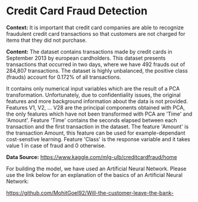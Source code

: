 # Credit Card Fraud Detection

**Context:** It is important that credit card companies are able to recognize fraudulent credit card transactions so that customers are not charged for items that they did not purchase.

**Content:** The dataset contains transactions made by credit cards in September 2013 by european cardholders. This dataset presents transactions that occurred in two days, where we have 492 frauds out of 284,807 transactions. The dataset is highly unbalanced, the positive class (frauds) account for 0.172% of all transactions.

It contains only numerical input variables which are the result of a PCA transformation. Unfortunately, due to confidentiality issues, the original features and more background information about the data is not provided. Features V1, V2, … V28 are the principal components obtained with PCA, the only features which have not been transformed with PCA are 'Time' and 'Amount'. Feature 'Time' contains the seconds elapsed between each transaction and the first transaction in the dataset. The feature 'Amount' is the transaction Amount, this feature can be used for example-dependant cost-senstive learning. Feature 'Class' is the response variable and it takes value 1 in case of fraud and 0 otherwise.

**Data Source:** https://www.kaggle.com/mlg-ulb/creditcardfraud/home

For building the model, we have used an Artificial Neural Network. Please use the link below for an explanation of the basics of an Artificial Neural Network:

https://github.com/MohitGoel92/Will-the-customer-leave-the-bank-


